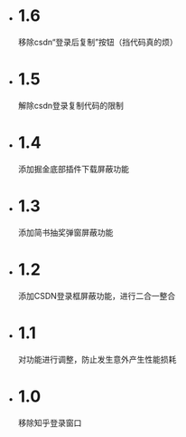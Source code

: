 - # 1.6 #
  移除csdn“登录后复制”按钮（挡代码真的烦）
- # 1.5 #
  解除csdn登录复制代码的限制
- # 1.4 #
  添加掘金底部插件下载屏蔽功能
- # 1.3 #
  添加简书抽奖弹窗屏蔽功能
- # 1.2 #
  添加CSDN登录框屏蔽功能，进行二合一整合
- # 1.1 #
  对功能进行调整，防止发生意外产生性能损耗
- # 1.0 #
  移除知乎登录窗口
